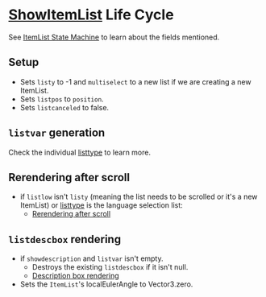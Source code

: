 # [ShowItemList](ShowItemList.md) Life Cycle

See [ItemList State Machine](ItemList%20State%20Machine.md) to learn about the fields mentioned.

## Setup

* Sets `listy` to -1 and `multiselect` to a new list if we are creating a new ItemList.
* Sets `listpos` to `position`.
* Sets `listcanceled` to false.

## `listvar` generation

Check the individual [listtype](listtype.md) to learn more.

## Rerendering after scroll

* if `listlow` isn't `listy` (meaning the list needs to be scrolled or it's a new ItemList) or [listtype](listtype.md) is the language selection list: 
  * [Rerendering after scroll](ShowItemList%20Life%20Cycle/Rerendering%20after%20scroll.md)

## `listdescbox` rendering

* if `showdescription` and `listvar` isn't empty.
  * Destroys the existing `listdescbox` if it isn't null.
  * [Description box rendering](ShowItemList%20Life%20Cycle/Description%20box%20rendering.md)
* Sets the `ItemList`'s localEulerAngle to Vector3.zero.
